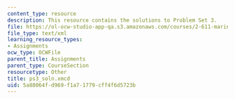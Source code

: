 ```yaml
---
content_type: resource
description: This resource contains the solutions to Problem Set 3.
file: https://ol-ocw-studio-app-qa.s3.amazonaws.com/courses/2-611-marine-power-and-propulsion-fall-2006/5a88064fd969f1a71779cff4f6d5723b_ps3_soln.xmcd
file_type: text/xml
learning_resource_types:
- Assignments
ocw_type: OCWFile
parent_title: Assignments
parent_type: CourseSection
resourcetype: Other
title: ps3_soln.xmcd
uid: 5a88064f-d969-f1a7-1779-cff4f6d5723b
---
```

